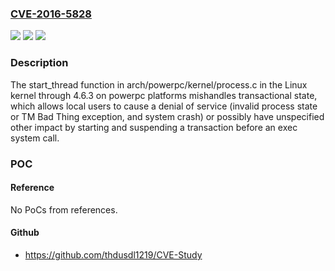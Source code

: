 ### [CVE-2016-5828](https://cve.mitre.org/cgi-bin/cvename.cgi?name=CVE-2016-5828)
![](https://img.shields.io/static/v1?label=Product&message=n%2Fa&color=blue)
![](https://img.shields.io/static/v1?label=Version&message=n%2Fa&color=blue)
![](https://img.shields.io/static/v1?label=Vulnerability&message=n%2Fa&color=brighgreen)

### Description

The start_thread function in arch/powerpc/kernel/process.c in the Linux kernel through 4.6.3 on powerpc platforms mishandles transactional state, which allows local users to cause a denial of service (invalid process state or TM Bad Thing exception, and system crash) or possibly have unspecified other impact by starting and suspending a transaction before an exec system call.

### POC

#### Reference
No PoCs from references.

#### Github
- https://github.com/thdusdl1219/CVE-Study

